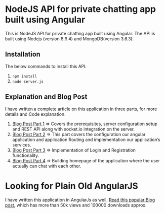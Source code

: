 # NodeJS API for private chatting app built using Angular

This is NodeJS API for private chatting app built using Angular. The API is built using Nodejs (version 8.9.4) and MongoDB(version 3.6.3).

## Installation

The below commands to install this API.

1. `npm install`
2. `node server.js`

## Explanation and Blog Post

I have written a complete article on this application in three parts, for more details and Code explanation.

1. [Blog Post Part 1](http://www.codershood.info/2017/02/09/real-time-private-chatting-app-using-angular-2-nodejs-mongodb-socket-io-part-1/) => Covers the prerequisites, server configuration setup and REST API along with socket.io integration on the server.
2. [Blog Post Part 2](http://www.codershood.info/2017/02/10/real-time-private-chatting-app-using-angular-2-nodejs-mongodb-socket-io-part-2/) => This part covers the configuration our angular application and application Routing and implementation our application’s services.
3. [Blog Post Part 3](http://www.codershood.info/2017/02/18/real-time-private-chatting-app-using-angular-2-nodejs-mongodb-socket-io-part-3-2/) => Implementation of Login and Registration functionality.
4. [Blog Post Part 4](http://www.codershood.info/2017/03/05/real-time-private-chatting-app-using-angular-2-nodejs-mongodb-socket-io-part-4/) => Building homepage of the application where the user actually can chat with each other.

# Looking for Plain Old AngularJS

I have written this application in AngularJs as well, [Read this popular Blog post](http://www.codershood.info/2015/12/10/real-time-chatting-app-using-nodejs-mysql-angularjs-and-socket-io-part-1/), which has more than 50k views and 100000 downloads approx.
